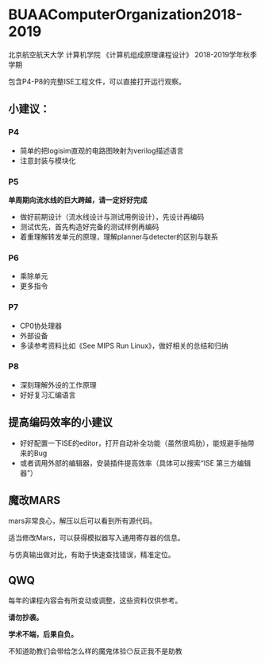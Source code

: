 # BUAAComputerOrganization2018-2019

北京航空航天大学 计算机学院 《计算机组成原理课程设计》 2018-2019学年秋季学期

包含P4-P8的完整ISE工程文件，可以直接打开运行观察。

## 小建议：

### P4

- 简单的把logisim直观的电路图映射为verilog描述语言
- 注意封装与模块化

### P5

**单周期向流水线的巨大跨越，请一定好好完成**

- 做好前期设计（流水线设计与测试用例设计），先设计再编码
- 测试优先，首先构造好完备的测试样例再编码
- 着重理解转发单元的原理，理解planner与detecter的区别与联系

### P6

- 乘除单元
- 更多指令

### P7

- CP0协处理器
- 外部设备
- 多读参考资料比如《See MIPS Run Linux》，做好相关的总结和归纳

### P8

- 深刻理解外设的工作原理
- 好好复习汇编语言

## 提高编码效率的小建议

- 好好配置一下ISE的editor，打开自动补全功能（虽然很鸡肋），能规避手抽带来的Bug
- 或者调用外部的编辑器，安装插件提高效率（具体可以搜索“ISE 第三方编辑器”）

## 魔改MARS

mars非常良心，解压以后可以看到所有源代码。

适当修改Mars，可以获得模拟器写入通用寄存器的信息。

与仿真输出做对比，有助于快速查找错误，精准定位。

## QWQ

每年的课程内容会有所变动或调整，这些资料仅供参考。

**请勿抄袭。**

**学术不端，后果自负。**

不知道助教们会带给怎么样的魔鬼体验😶反正我不是助教

